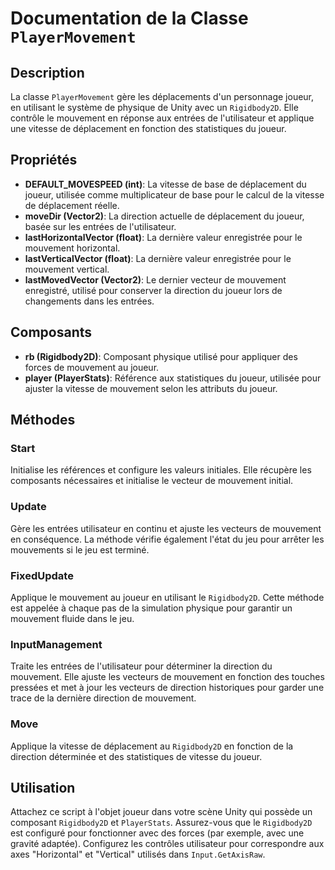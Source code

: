 # Documentation de la Classe `PlayerMovement`

## Description

La classe `PlayerMovement` gère les déplacements d'un personnage joueur, en utilisant le système de physique de Unity avec un `Rigidbody2D`. Elle contrôle le mouvement en réponse aux entrées de l'utilisateur et applique une vitesse de déplacement en fonction des statistiques du joueur.

## Propriétés

- **DEFAULT_MOVESPEED (int)**: La vitesse de base de déplacement du joueur, utilisée comme multiplicateur de base pour le calcul de la vitesse de déplacement réelle.
- **moveDir (Vector2)**: La direction actuelle de déplacement du joueur, basée sur les entrées de l'utilisateur.
- **lastHorizontalVector (float)**: La dernière valeur enregistrée pour le mouvement horizontal.
- **lastVerticalVector (float)**: La dernière valeur enregistrée pour le mouvement vertical.
- **lastMovedVector (Vector2)**: Le dernier vecteur de mouvement enregistré, utilisé pour conserver la direction du joueur lors de changements dans les entrées.

## Composants

- **rb (Rigidbody2D)**: Composant physique utilisé pour appliquer des forces de mouvement au joueur.
- **player (PlayerStats)**: Référence aux statistiques du joueur, utilisée pour ajuster la vitesse de mouvement selon les attributs du joueur.

## Méthodes

### Start

Initialise les références et configure les valeurs initiales. Elle récupère les composants nécessaires et initialise le vecteur de mouvement initial.

### Update

Gère les entrées utilisateur en continu et ajuste les vecteurs de mouvement en conséquence. La méthode vérifie également l'état du jeu pour arrêter les mouvements si le jeu est terminé.

### FixedUpdate

Applique le mouvement au joueur en utilisant le `Rigidbody2D`. Cette méthode est appelée à chaque pas de la simulation physique pour garantir un mouvement fluide dans le jeu.

### InputManagement

Traite les entrées de l'utilisateur pour déterminer la direction du mouvement. Elle ajuste les vecteurs de mouvement en fonction des touches pressées et met à jour les vecteurs de direction historiques pour garder une trace de la dernière direction de mouvement.

### Move

Applique la vitesse de déplacement au `Rigidbody2D` en fonction de la direction déterminée et des statistiques de vitesse du joueur.

## Utilisation

Attachez ce script à l'objet joueur dans votre scène Unity qui possède un composant `Rigidbody2D` et `PlayerStats`. Assurez-vous que le `Rigidbody2D` est configuré pour fonctionner avec des forces (par exemple, avec une gravité adaptée). Configurez les contrôles utilisateur pour correspondre aux axes "Horizontal" et "Vertical" utilisés dans `Input.GetAxisRaw`.
